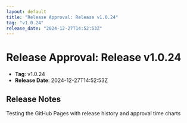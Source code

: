 ```yaml
---
layout: default
title: "Release Approval: Release v1.0.24"
tag: "v1.0.24"
release_date: "2024-12-27T14:52:53Z"
---
```


# Release Approval: Release v1.0.24

- **Tag**: v1.0.24
- **Release Date**: 2024-12-27T14:52:53Z

## Release Notes
Testing the GitHub Pages with release history and approval time charts
